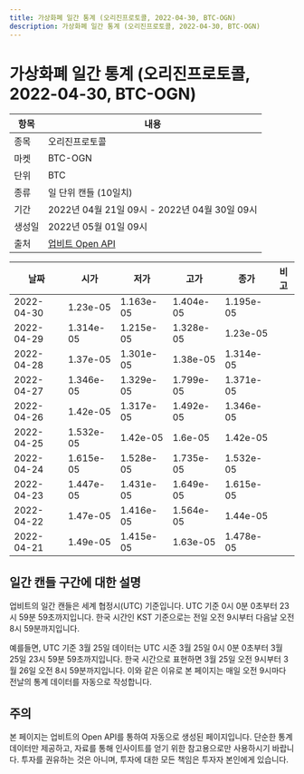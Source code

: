 ```yaml
---
title: 가상화폐 일간 통계 (오리진프로토콜, 2022-04-30, BTC-OGN)
description: 가상화폐 일간 통계 (오리진프로토콜, 2022-04-30, BTC-OGN)
---
```



가상화폐 일간 통계 (오리진프로토콜, 2022-04-30, BTC-OGN)
===

|항목|내용|
|--|--|
|종목|오리진프로토콜|
|마켓|BTC-OGN|
|단위|BTC|
|종류|일 단위 캔들 (10일치)|
|기간|2022년 04월 21일 09시 - 2022년 04월 30일 09시|
|생성일|2022년 05월 01일 09시|
|출처|[업비트 Open API](https://docs.upbit.com)|


|날짜|시가|저가|고가|종가|비고|
|--|--|--|--|--|--|
|2022-04-30|1.23e-05|1.163e-05|1.404e-05|1.195e-05|    |
|2022-04-29|1.314e-05|1.215e-05|1.328e-05|1.23e-05|    |
|2022-04-28|1.37e-05|1.301e-05|1.38e-05|1.314e-05|    |
|2022-04-27|1.346e-05|1.329e-05|1.799e-05|1.371e-05|    |
|2022-04-26|1.42e-05|1.317e-05|1.492e-05|1.346e-05|    |
|2022-04-25|1.532e-05|1.42e-05|1.6e-05|1.42e-05|    |
|2022-04-24|1.615e-05|1.528e-05|1.735e-05|1.532e-05|    |
|2022-04-23|1.447e-05|1.431e-05|1.649e-05|1.615e-05|    |
|2022-04-22|1.47e-05|1.416e-05|1.564e-05|1.44e-05|    |
|2022-04-21|1.49e-05|1.415e-05|1.63e-05|1.478e-05|    |


일간 캔들 구간에 대한 설명
---


업비트의 일간 캔들은 세계 협정시(UTC) 기준입니다. 
UTC 기준 0시 0분 0초부터 23시 59분 59초까지입니다. 
한국 시간인 KST 기준으로는 전일 오전 9시부터 다음날 오전 8시 59분까지입니다. 


예를들면, UTC 기준 3월 25일 데이터는 UTC 시준 3월 25일 0시 0분 0초부터 3월 25일 23시 59분 59초까지입니다. 
한국 시간으로 표현하면 3월 25일 오전 9시부터 3월 26일 오전 8시 59분까지입니다. 
이와 같은 이유로 본 페이지는 매일 오전 9시마다 전날의 통계 데이터를 자동으로 작성합니다. 


주의
---


본 페이지는 업비트의 Open API를 통하여 자동으로 생성된 페이지입니다. 
단순한 통계 데이터만 제공하고, 자료를 통해 인사이트를 얻기 위한 참고용으로만 사용하시기 바랍니다. 
투자를 권유하는 것은 아니며, 투자에 대한 모든 책임은 투자자 본인에게 있습니다. 
